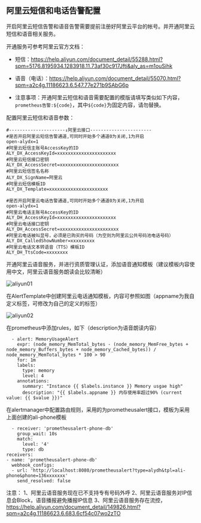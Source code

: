 ## 阿里云短信和电话告警配置

开启阿里云短信告警和语音告警需要提前注册好阿里云平台的帐号。并开通阿里云短信和语音相关服务。

开通服务可参考阿里云官方文档：

* 短信：https://help.aliyun.com/document_detail/55288.html?spm=5176.8195934.1283918.11.73af30c917Jfti&aly_as=m1ouSihk

* 语音（电话）：https://help.aliyun.com/document_detail/55070.html?spm=a2c4g.11186623.6.547.77e271b9SAbG6p

* 注意事项：开通阿里云短信和语音需要配置的模版请填写类似如下内容，`prometheus告警:${code}`，其中`${code}`为固定内容，请勿替换。


配置阿里云短信和语音参数：

```
#---------------------↓阿里云接口-----------------------
#是否开启阿里云短信告警通道,可同时开始多个通道0为关闭,1为开启
open-alydx=1
#阿里云短信主账号AccessKey的ID
ALY_DX_AccessKeyId=xxxxxxxxxxxxxxxxxxxxxx
#阿里云短信接口密钥
ALY_DX_AccessSecret=xxxxxxxxxxxxxxxxxxxxxx
#阿里云短信签名名称
ALY_DX_SignName=阿里云
#阿里云短信模板ID
ALY_DX_Template=xxxxxxxxxxxxxxxxxxxxxx

#是否开启阿里云电话告警通道,可同时开始多个通道0为关闭,1为开启
open-alydx=1
#阿里云电话主账号AccessKey的ID
ALY_DH_AccessKeyId=xxxxxxxxxxxxxxxxxxxxxx
#阿里云电话接口密钥
ALY_DH_AccessSecret=xxxxxxxxxxxxxxxxxxxxxx
#阿里云电话被叫显号，必须是已购买的号码（为空则为阿里云公共号码池电话号码）
ALY_DX_CalledShowNumber=xxxxxxxxx
#阿里云电话文本转语音（TTS）模板ID
ALY_DH_TtsCode=xxxxxxxx
```
开通阿里云语音服务，并进行资质管理认证，添加语音通知模板（建议模板内容使用中文，阿里云语音服务朗读会比较清晰）

![aliyun01](https://gitee.com/feiyu563/PrometheusAlert/raw/master/doc/aliyun-01.png)

在AlertTemplate中创建阿里云电话通知模板，内容可参照如图（appname为我自定义标签，可修改为自己的定义的标签）

![aliyun02](https://gitee.com/feiyu563/PrometheusAlert/raw/master/doc/aliyun-02.png)

在prometheus中添加rules，如下（description为语音朗读内容）

```
  - alert: MemoryUsageAlert
    expr: (node_memory_MemTotal_bytes - (node_memory_MemFree_bytes + node_memory_Buffers_bytes + node_memory_Cached_bytes)) / node_memory_MemTotal_bytes * 100 > 90
    for: 1m
    labels:
      type: memory
      level: 4
    annotations:
      summary: "Instance {{ $labels.instance }} Memory usgae high"
      description: "{{ $labels.appname }} 内存使用率超过90% (current value: {{ $value }})"

```

在alertmanager中配置路由规则，采用的为prometheusalert接口，模板为采用上面创建的ali-phone模板

```
  - receiver: 'prometheusalert-phone-db'
    group_wait: 10s
    match:
      level: '4'
      type: db
receivers:
- name: 'prometheusalert-phone-db'
  webhook_configs:
  - url: 'http://localhost:8080/prometheusalert?type=alydh&tpl=ali-phone&phone=136xxxxxxx'
    send_resolved: false
```
注意：
1、阿里云语音服务现在已不支持专有号码外呼
2、阿里云语音服务对IP信息会Block，语音播报避免播报IP信息
3、阿里云语音服务存在流控，https://help.aliyun.com/document_detail/149826.html?spm=a2c4g.11186623.6.683.6cf54c07wo2zTO

